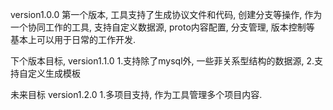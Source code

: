 version1.0.0
第一个版本, 工具支持了生成协议文件和代码, 创建分支等操作, 
作为一个协同工作的工具, 支持自定义数据源, proto内容配置, 分支管理, 版本控制等
基本上可以用于日常的工作开发.

下个版本目标,
version1.1.0
1.支持除了mysql外, 一些菲关系型结构的数据源, 
2.支持自定义生成模板

未来目标
version1.2.0
1.多项目支持, 作为工具管理多个项目内容.


